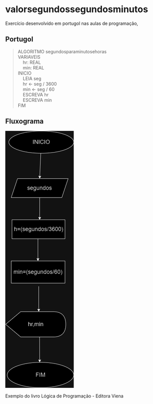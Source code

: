 # valorsegundossegundosminutos 

Exercício desenvolvido em portugol nas aulas de programação, 

## Portugol
>ALGORITMO segundosparaminutosehoras \
>VARIAVEIS \
> &nbsp;&nbsp;&nbsp;&nbsp;hr: REAL \
> &nbsp;&nbsp;&nbsp;&nbsp;min: REAL \
> INICIO \
> &nbsp;&nbsp;&nbsp;&nbsp;LEIA seg\
> &nbsp;&nbsp;&nbsp;&nbsp;hr ← seg / 3600  \
> &nbsp;&nbsp;&nbsp;&nbsp;min ← seg / 60  \
> &nbsp;&nbsp;&nbsp;&nbsp;ESCREVA  hr \
> &nbsp;&nbsp;&nbsp;&nbsp;ESCREVA  min\
> FIM


## Fluxograma
![alt text](https://github.com/databiteps/valorsegundos-horasminutossegundos/blob/main/Diagram%20%20valorsegundos,horas,minutosesegundos.drawio.png?raw=true "Title")


Exemplo do livro Lógica de Programação - Editora Viena

